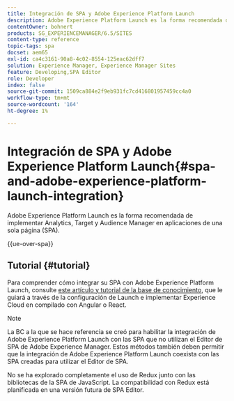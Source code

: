 ```yaml
---
title: Integración de SPA y Adobe Experience Platform Launch
description: Adobe Experience Platform Launch es la forma recomendada de implementar Analytics, Target y Audience Manager en las SPA.
contentOwner: bohnert
products: SG_EXPERIENCEMANAGER/6.5/SITES
content-type: reference
topic-tags: spa
docset: aem65
exl-id: ca4c3161-90a8-4c02-8554-125eac62dff7
solution: Experience Manager, Experience Manager Sites
feature: Developing,SPA Editor
role: Developer
index: false
source-git-commit: 1509ca884e2f9eb931fc7cd416801957459cc4a0
workflow-type: tm+mt
source-wordcount: '164'
ht-degree: 1%

---
```



# Integración de SPA y Adobe Experience Platform Launch{#spa-and-adobe-experience-platform-launch-integration}

Adobe Experience Platform Launch es la forma recomendada de implementar Analytics, Target y Audience Manager en aplicaciones de una sola página (SPA).

{{ue-over-spa}}

## Tutorial {#tutorial}

Para comprender cómo integrar su SPA con Adobe Experience Platform Launch, consulte [este artículo y tutorial de la base de conocimiento](https://experienceleague.adobe.com/docs/experience-manager-learn/sites/spa-editor/spa-editor-framework-feature-video-use.html?lang=es), que le guiará a través de la configuración de Launch e implementar Experience Cloud en compilado con Angular o React.

>[!NOTE]
>
>La BC a la que se hace referencia se creó para habilitar la integración de Adobe Experience Platform Launch con las SPA que no utilizan el Editor de SPA de Adobe Experience Manager. Estos métodos también deben permitir que la integración de Adobe Experience Platform Launch coexista con las SPA creadas para utilizar el Editor de SPA.
>
>No se ha explorado completamente el uso de Redux junto con las bibliotecas de la SPA de JavaScript. La compatibilidad con Redux está planificada en una versión futura de SPA Editor.
